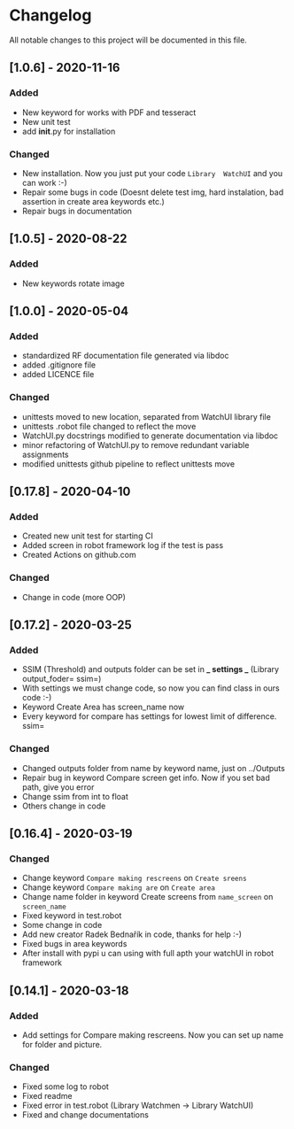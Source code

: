 # Changelog

All notable changes to this project will be documented in this file.


## [1.0.6] - 2020-11-16

### Added

- New keyword for works with PDF and tesseract
- New unit test
- add __init__.py for installation

### Changed

- New installation. Now you just put your code `Library  WatchUI` and you can work :-)
- Repair some bugs in code (Doesnt delete test img, hard instalation, bad assertion in create area keywords etc.)
- Repair bugs in documentation


## [1.0.5] - 2020-08-22

### Added

- New keywords rotate image

## [1.0.0] - 2020-05-04

### Added

- standardized RF documentation file generated via libdoc
- added .gitignore file
- added LICENCE file

### Changed

- unittests moved to new location, separated from WatchUI library file
- unittests .robot file changed to reflect the move
- WatchUI.py docstrings modified to generate documentation via libdoc
- minor refactoring of WatchUI.py to remove redundant variable assignments
- modified unittests github pipeline to reflect unittests move

## [0.17.8] - 2020-04-10

### Added

- Created new unit test for starting CI
- Added screen in robot framework log if the test is pass
- Created Actions on github.com

### Changed

- Change in code (more OOP)

## [0.17.2] - 2020-03-25

### Added

- SSIM (Threshold) and outputs folder can be set in **_ settings _** (Library output_foder= ssim=)
- With settings we must change code, so now you can find class in ours code :-)
- Keyword Create Area has screen_name now
- Every keyword for compare has settings for lowest limit of difference. ssim=

### Changed

- Changed outputs folder from name by keyword name, just on ../Outputs
- Repair bug in keyword Compare screen get info. Now if you set bad path, give you error
- Change ssim from int to float
- Others change in code

## [0.16.4] - 2020-03-19

### Changed

- Change keyword `Compare making rescreens` on `Create sreens`
- Change keyword `Compare making are` on `Create area`
- Change name folder in keyword Create screens from `name_screen` on `screen_name`
- Fixed keyword in test.robot
- Some change in code
- Add new creator Radek Bednařík in code, thanks for help :-)
- Fixed bugs in area keywords
- After install with pypi u can using with full apth your watchUI in robot framework

## [0.14.1] - 2020-03-18

### Added

- Add settings for Compare making rescreens. Now you can set up name for folder and picture.

### Changed

- Fixed some log to robot
- Fixed readme
- Fixed error in test.robot (Library Watchmen -> Library WatchUI)
- Fixed and change documentations
